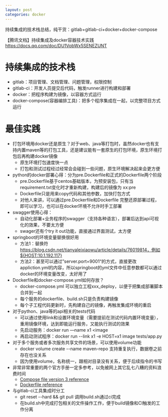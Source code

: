 ```yaml
---
layout: post
categories: docker
---
```

持续集成的技术栈总结，纯干货：gitlab+gitlab-ci+docker+docker-compose

【腾讯文档】持续集成及docker容器技术实践
https://docs.qq.com/doc/DU1VobWx5SENEZUNT

# 持续集成的技术栈
- gitlab：项目管理、文档管理、问题管理，权限控制
- gitlab-ci：开发人员提交后代码，触发runner进行构建和部署
- docker：把程序构建为镜像，以容器方式运行
- docker-compose(容器编排工具)：把多个程序集成在一起，以完整项目方式运行
# 最佳实践

* 打包环境用docker还是原生？对于web、java等打包时，虽然docker也有支持内置maven等的打包工具，还是建议能有一套原生的打包环境，原生环境打包后再构建docker镜像
    * 原生环境打包速度快一点
    * 打包和测试过程经过经常会会碰到一些问题，原生环境解决起来会更方便
* python的docker部署心得：分为pre.Dockerfile和正式的Dockerfile两个阶段
    * pre.Dockerfile基于centos基础版本，为预安装包，只有当requirement.txt变化时才重新构建，构建后的镜像为 xx:pre
    * Dockerfile只是用来copy代码和其他参数，加快打包方式
    * 对他人来讲，可以通过pre.Dockerfile和Dockerfile 完整还原部署过程，即可以学习，也可以在docker环境不允许时手工部署
* swagger使用心得：
    * 自动化部署+业务程序的swagger（支持各种语言），部署后达到api可视化的效果，不要太方便
    * swager还有个try it out功能，直接通过界面测试，太方便
* springboot的环境变量替换很好用
    * 方法1：替换符 https://blog.csdn.net/tianyaleixiaowu/article/details/76019814，例如${HOST:10.1.192.117}
    * 方法2：甚至可以通过”server.port=9001“的方式，直接更改appliction.yml的内容，所以springboot的yml文件中任意参数都可以通过docker的环境变量改变，太好用了
* Dockerfile和docker-compose.yml如何存放？
    * docker-compose.yml 可以独立工程xxx_deploy，以便于把集成部署脚本合并到一起
    * 每个服务的dockerfile、build.sh只是负责构建镜像
    * 每个子工程代码更新时，先构建自己的镜像，再触发集成环境的重启
* 对于python、java等的api相关的tests代码
    * 可以通过使用link和设置环境变量（需要提前在测试代码内置环境变量），重用镜像环境，达到即能运行服务，又能执行测试的效果
    * 先启动服务：docker run —name x1 <image
    * 再启动测试程序：docker run --link x1 -e HOST=x1 image tests/app.py
* 对于多个服务或者多次服务共享文件的场景，可以使用volume功能
    * docker volume create --name maven-repo 支持重复执行，数据卷之前存在也没关系
    * 因为使用volume，名称统一，跟相对目录没有关系，便于后续指令的书写
* 非常非常重要的两个官方手册一定多参考，以免被网上其它乱七八糟的资料浪费时间
    * [Compose file version 3 reference](https://docs.docker.com/compose/compose-file/)
    * [Dockerfile reference](https://docs.docker.com/engine/reference/builder/)
* 与gitlab-ci工具集成时分工
    * git reset --hard && git pull 调用build.sh通过ci完成
    * 在build.sh中完成打包相关的文件操作工作，便于build镜像和CI触发的工作分离